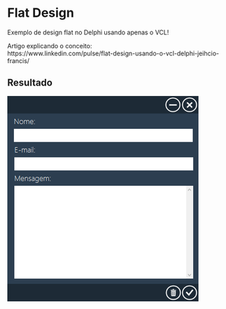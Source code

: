 # Flat Design

<p>Exemplo de design flat no Delphi usando apenas o VCL! </p>
<p>Artigo explicando o conceito:<br/>
https://www.linkedin.com/pulse/flat-design-usando-o-vcl-delphi-jeihcio-francis/</p>

## Resultado
![](https://raw.githubusercontent.com/jeihcio/flat-design-vcl-delphi/master/Resultado.png)

